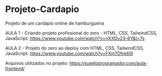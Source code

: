 # Projeto-Cardapio
Projeto de um cardápio online de hamburgueria

AULA 1 - Criando projeto profissional do zero - HTML, CSS, TailwindCSS, JavaScript:
https://www.youtube.com/watch?v=rjXXDv23-6Y&t=7s

AULA 2 - Projeto do zero ao deploy com HTML, CSS, TailwindCSS, JavaScript:
https://www.youtube.com/watch?v=FXm7Dfre60I

Arquivos utilizados no projeto:
https://sujeitoprogramador.com/aula-frontend/